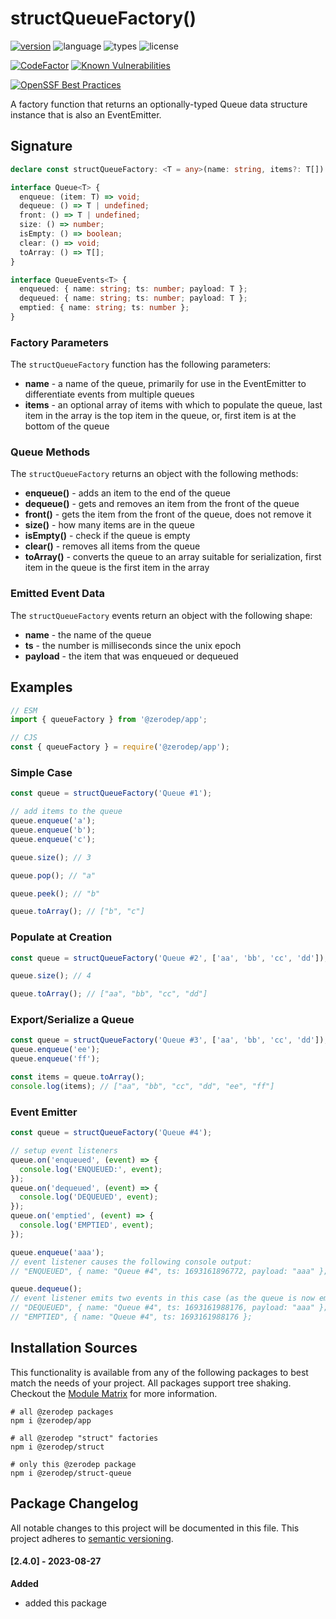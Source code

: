# structQueueFactory()

[![version](https://img.shields.io/npm/v/@zerodep/struct-queue?style=flat-square&color=blue)](https://www.npmjs.com/package/@zerodep/struct-queue)
![language](https://img.shields.io/badge/typescript-100%25-blue?style=flat-square)
![types](https://img.shields.io/badge/types-included-blue?style=flat-square)
![license](https://img.shields.io/github/license/cdepage/zerodep?color=blue&style=flat-square)

[![CodeFactor](https://www.codefactor.io/repository/github/cdepage/zerodep/badge)](https://www.codefactor.io/repository/github/cdepage/zerodep)
[![Known Vulnerabilities](https://snyk.io/test/github/cdepage/zerodep/badge.svg)](https://snyk.io/test/github/cdepage/zerodep)

[![OpenSSF Best Practices](https://www.bestpractices.dev/projects/9225/badge)](https://www.bestpractices.dev/projects/9225)

A factory function that returns an optionally-typed Queue data structure instance that is also an EventEmitter.

## Signature

```typescript
declare const structQueueFactory: <T = any>(name: string, items?: T[]) => Queue<T>;

interface Queue<T> {
  enqueue: (item: T) => void;
  dequeue: () => T | undefined;
  front: () => T | undefined;
  size: () => number;
  isEmpty: () => boolean;
  clear: () => void;
  toArray: () => T[];
}

interface QueueEvents<T> {
  enqueued: { name: string; ts: number; payload: T };
  dequeued: { name: string; ts: number; payload: T };
  emptied: { name: string; ts: number };
}
```

### Factory Parameters

The `structQueueFactory` function has the following parameters:

- **name** - a name of the queue, primarily for use in the EventEmitter to differentiate events from multiple queues
- **items** - an optional array of items with which to populate the queue, last item in the array is the top item in the queue, or, first item is at the bottom of the queue

### Queue Methods

The `structQueueFactory` returns an object with the following methods:

- **enqueue()** - adds an item to the end of the queue
- **dequeue()** - gets and removes an item from the front of the queue
- **front()** - gets the item from the front of the queue, does not remove it
- **size()** - how many items are in the queue
- **isEmpty()** - check if the queue is empty
- **clear()** - removes all items from the queue
- **toArray()** - converts the queue to an array suitable for serialization, first item in the queue is the first item in the array

### Emitted Event Data

The `structQueueFactory` events return an object with the following shape:

- **name** - the name of the queue
- **ts** - the number is milliseconds since the unix epoch
- **payload** - the item that was enqueued or dequeued

## Examples

```javascript
// ESM
import { queueFactory } from '@zerodep/app';

// CJS
const { queueFactory } = require('@zerodep/app');
```

### Simple Case

```javascript
const queue = structQueueFactory('Queue #1');

// add items to the queue
queue.enqueue('a');
queue.enqueue('b');
queue.enqueue('c');

queue.size(); // 3

queue.pop(); // "a"

queue.peek(); // "b"

queue.toArray(); // ["b", "c"]
```

### Populate at Creation

```javascript
const queue = structQueueFactory('Queue #2', ['aa', 'bb', 'cc', 'dd']);

queue.size(); // 4

queue.toArray(); // ["aa", "bb", "cc", "dd"]
```

### Export/Serialize a Queue

```javascript
const queue = structQueueFactory('Queue #3', ['aa', 'bb', 'cc', 'dd']);
queue.enqueue('ee');
queue.enqueue('ff');

const items = queue.toArray();
console.log(items); // ["aa", "bb", "cc", "dd", "ee", "ff"]
```

### Event Emitter

```javascript
const queue = structQueueFactory('Queue #4');

// setup event listeners
queue.on('enqueued', (event) => {
  console.log('ENQUEUED:', event);
});
queue.on('dequeued', (event) => {
  console.log('DEQUEUED', event);
});
queue.on('emptied', (event) => {
  console.log('EMPTIED', event);
});

queue.enqueue('aaa');
// event listener causes the following console output:
// "ENQUEUED", { name: "Queue #4", ts: 1693161896772, payload: "aaa" };

queue.dequeue();
// event listener emits two events in this case (as the queue is now empty)
// "DEQUEUED", { name: "Queue #4", ts: 1693161988176, payload: "aaa" };
// "EMPTIED", { name: "Queue #4", ts: 1693161988176 };
```

## Installation Sources

This functionality is available from any of the following packages to best match the needs of your project. All packages support tree shaking. Checkout the [Module Matrix](/) for more information.

```shell
# all @zerodep packages
npm i @zerodep/app

# all @zerodep "struct" factories
npm i @zerodep/struct

# only this @zerodep package
npm i @zerodep/struct-queue
```

## Package Changelog

All notable changes to this project will be documented in this file. This project adheres to [semantic versioning](https://semver.org/spec/v2.0.0.html).

#### [2.4.0] - 2023-08-27

**Added**

- added this package
